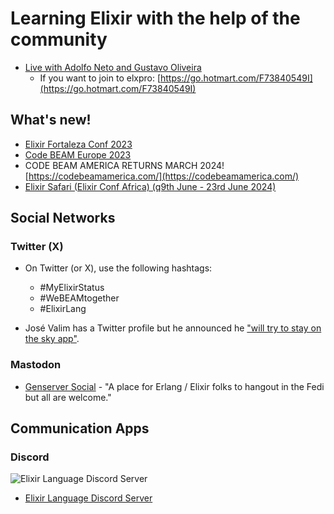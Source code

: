 # Learning Elixir with the help of the community

- [Live with Adolfo Neto and Gustavo Oliveira](https://www.youtube.com/watch?v=04WxqkCJ5ko)
  - If you want to join to elxpro: [https://go.hotmart.com/F73840549I](https://go.hotmart.com/F73840549I)
 
## What's new!
- [Elixir Fortaleza Conf 2023](https://elixiremfoco.github.io/elixirfortaleza/index_en)
- [Code BEAM Europe 2023](https://codebeameurope.com/)
- CODE BEAM AMERICA RETURNS MARCH 2024! [https://codebeamamerica.com/](https://codebeamamerica.com/)
- [Elixir Safari (Elixir Conf Africa) (q9th June - 23rd June 2024)](https://elixirconf.africa/)

## Social Networks


### Twitter (X)

- On Twitter (or X), use the following hashtags:
  - #MyElixirStatus
  - #WeBEAMtogether
  - #ElixirLang

- José Valim has a Twitter profile but he announced he ["will try to stay on the sky app"](https://archive.is/7mOZa).

### Mastodon

- [Genserver Social](https://genserver.social/) - "A place for Erlang / Elixir folks to hangout in the Fedi but all are welcome."


## Communication Apps

### Discord

![Elixir Language Discord Server](https://github.com/adolfont/adolfont.github.io/assets/79562/26a08ebf-29c0-4f3e-9413-f24024eeb70f)


- [Elixir Language Discord Server](https://discord.gg/elixir)


